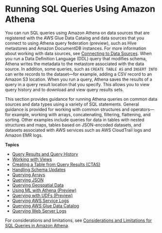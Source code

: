 # Running SQL Queries Using Amazon Athena<a name="querying-athena-tables"></a>

You can run SQL queries using Amazon Athena on data sources that are registered with the AWS Glue Data Catalog and data sources that you connect to using Athena query federation \(preview\), such as Hive metastores and Amazon DocumentDB instances\. For more information about working with data sources, see [Connecting to Data Sources](work-with-data-stores.md)\. When you run a Data Definition Language \(DDL\) query that modifies schema, Athena writes the metadata to the metastore associated with the data source\. In addition, some queries, such as `CREATE TABLE AS` and `INSERT INTO` can write records to the dataset—for example, adding a CSV record to an Amazon S3 location\. When you run a query, Athena saves the results of a query in a query result location that you specify\. This allows you to view query history and to download and view query results sets\.

This section provides guidance for running Athena queries on common data sources and data types using a variety of SQL statements\. General guidance is provided for working with common structures and operators—for example, working with arrays, concatenating, filtering, flattening, and sorting\. Other examples include queries for data in tables with nested structures and maps, tables based on JSON\-encoded datasets, and datasets associated with AWS services such as AWS CloudTrail logs and Amazon EMR logs\.

**Topics**
+ [Query Results and Query History](querying.md)
+ [Working with Views](views.md)
+ [Creating a Table from Query Results \(CTAS\)](ctas.md)
+ [Handling Schema Updates](handling-schema-updates-chapter.md)
+ [Querying Arrays](querying-arrays.md)
+ [Querying JSON](querying-JSON.md)
+ [Querying Geospatial Data](querying-geospatial-data.md)
+ [Using ML with Athena \(Preview\)](querying-mlmodel.md)
+ [Querying with UDFs \(Preview\)](querying-udf.md)
+ [Querying AWS Service Logs](querying-AWS-service-logs.md)
+ [Querying AWS Glue Data Catalog](querying-glue-catalog.md)
+ [Querying Web Server Logs](querying-web-server-logs.md)

For considerations and limitations, see [Considerations and Limitations for SQL Queries in Amazon Athena](other-notable-limitations.md)\.